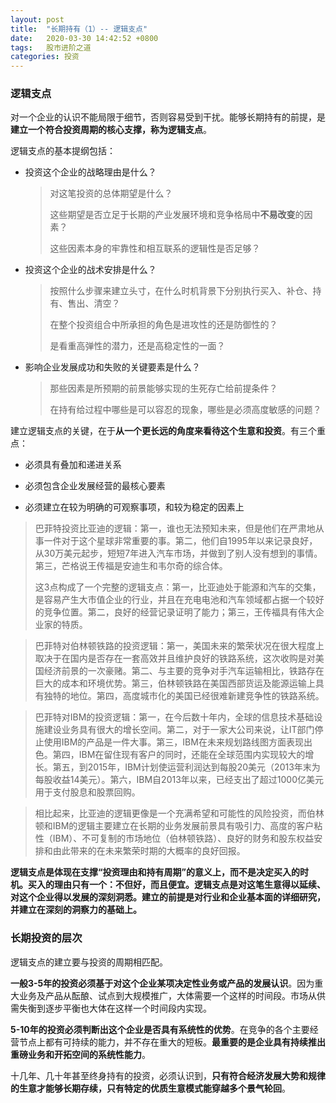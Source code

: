 ```yaml
---
layout: post
title:  "长期持有（1）-- 逻辑支点"
date:   2020-03-30 14:42:52 +0800
tags:   股市进阶之道
categories: 投资
---
```


### 逻辑支点

对一个企业的认识不能局限于细节，否则容易受到干扰。能够长期持有的前提，是**建立一个符合投资周期的核心支撑，称为逻辑支点**。

逻辑支点的基本提纲包括：

+ 投资这个企业的战略理由是什么？

    > 对这笔投资的总体期望是什么？
    >
    > 这些期望是否立足于长期的产业发展环境和竞争格局中**不易改变**的因素？
    >
    > 这些因素本身的牢靠性和相互联系的逻辑性是否足够？

+ 投资这个企业的战术安排是什么？

    > 按照什么步骤来建立头寸，在什么时机背景下分别执行买入、补仓、持有、售出、清空？
    >
    > 在整个投资组合中所承担的角色是进攻性的还是防御性的？
    >
    > 是看重高弹性的潜力，还是高稳定性的一面？

+ 影响企业发展成功和失败的关键要素是什么？

    > 那些因素是所预期的前景能够实现的生死存亡给前提条件？
    >
    > 在持有给过程中哪些是可以容忍的现象，哪些是必须高度敏感的问题？

建立逻辑支点的关键，在于**从一个更长远的角度来看待这个生意和投资**。有三个重点：

+ 必须具有叠加和递进关系

+ 必须包含企业发展经营的最核心要素

+ 必须建立在较为明确的可观察事项，和较为稳定的因素上

> 巴菲特投资比亚迪的逻辑：第一，谁也无法预知未来，但是他们在严肃地从事一件对于这个星球非常重要的事。第二，他们自1995年以来记录良好，从30万美元起步，短短7年进入汽车市场，并做到了别人没有想到的事情。第三，芒格说王传福是安迪生和韦尔奇的综合体。
> 
> 这3点构成了一个完整的逻辑支点：第一，比亚迪处于能源和汽车的交集，是容易产生大市值企业的行业，并且在充电电池和汽车领域都占据一个较好的竞争位置。第二，良好的经营记录证明了能力；第三，王传福具有伟大企业家的特质。

> 巴菲特对伯林顿铁路的投资逻辑：第一，美国未来的繁荣状况在很大程度上取决于在国内是否存在一套高效并且维护良好的铁路系统，这次收购是对美国经济前景的一次豪赌。第二、与主要的竞争对手汽车运输相比，铁路存在巨大的成本和环境优势。第三，伯林顿铁路在美国西部货运及能源运输上具有独特的地位。第四，高度城市化的美国已经很难新建竞争性的铁路系统。

> 巴菲特对IBM的投资逻辑：第一，在今后数十年内，全球的信息技术基础设施建设业务具有很大的增长空间。第二，对于一家大公司来说，让IT部门停止使用IBM的产品是一件大事。第三，IBM在未来规划路线图方面表现出色。第四，IBM在留住现有客户的同时，还能在全球范围内实现较大的增长。第五，到2015年，IBM计划使运营利润达到每股20美元（2013年末为每股收益14美元）。第六，IBM自2013年以来，已经支出了超过1000亿美元用于支付股息和股票回购。

> 相比起来，比亚迪的逻辑更像是一个充满希望和可能性的风险投资，而伯林顿和IBM的逻辑主要建立在长期的业务发展前景具有吸引力、高度的客户粘性（IBM）、不可复制的市场地位（伯林顿铁路）、良好的财务和股东权益安排和由此带来的在未来繁荣时期的大概率的良好回报。

**逻辑支点是体现在支撑“投资理由和持有周期”的意义上，而不是决定买入的时机。买入的理由只有一个：不但好，而且便宜。逻辑支点是对这笔生意得以延续、对这个企业得以发展的深刻洞悉。建立的前提是对行业和企业基本面的详细研究，并建立在深刻的洞察力的基础上。**

### 长期投资的层次

逻辑支点的建立要与投资的周期相匹配。

**一般3-5年的投资必须基于对这个企业某项决定性业务或产品的发展认识**。因为重大业务及产品从酝酿、试点到大规模推广，大体需要一个这样的时间段。市场从供需失衡到逐步平衡也大体在这样一个时间段内实现。

**5-10年的投资必须判断出这个企业是否具有系统性的优势**。在竞争的各个主要经营节点上都有可持续的能力，并不存在重大的短板。**最重要的是企业具有持续推出重磅业务和开拓空间的系统性能力**。

十几年、几十年甚至终身持有的投资，必须认识到，**只有符合经济发展大势和规律的生意才能够长期存续，只有特定的优质生意模式能穿越多个景气轮回**。